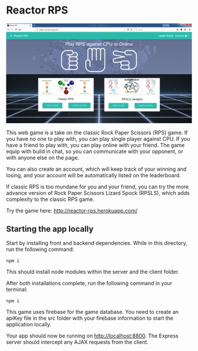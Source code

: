 # Reactor RPS

![Reactor-RPS Homa Page](https://github.com/ChanRahar/Game-Project/blob/master/Git%20Demo/Reactor-RPS.png)

This web game is a take on the classic Rock Paper Scissors (RPS) game. If you have no one to play with, you can play single player against CPU. If you have a friend to play with, you can play online with your friend. The game equip with build in chat, so you can communicate with your opponent, or with anyone else on the page. 

You can also create an account, which will keep track of your winning and losing, and your account will be automatically listed on the leaderboard. 

If classic RPS is too mundane for you and your friend, you can try the more advance version of Rock Paper Scissors Lizard Spock (RPSLS), which adds complexity to the classic RPS game.

Try the game here: http://reactor-rps.herokuapp.com/

## Starting the app locally

Start by installing front and backend dependencies. While in this directory, run the following command:

```
npm i
```

This should install node modules within the server and the client folder.

After both installations complete, run the following command in your terminal:

```
npm i
```

This game uses firebase for the game database. You need to create an apiKey file in the src folder with your firebase information to start the application locally.

Your app should now be running on <http://localhost:8800>. The Express server should intercept any AJAX requests from the client.
